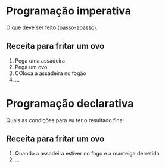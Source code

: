 # Programação imperativa

O que deve ser feito (passo-apasso).

## Receita para fritar um ovo

1. Pega uma assadeira
2. Pega um ovo
3. COloca a assadeira no fogão
4. ...

# Programação declarativa

Quais as condições para eu ter o resultado final.

## Receita para fritar um ovo

1. Quando a assadeira estiver no fogo e a manteiga derretida
2. ...
